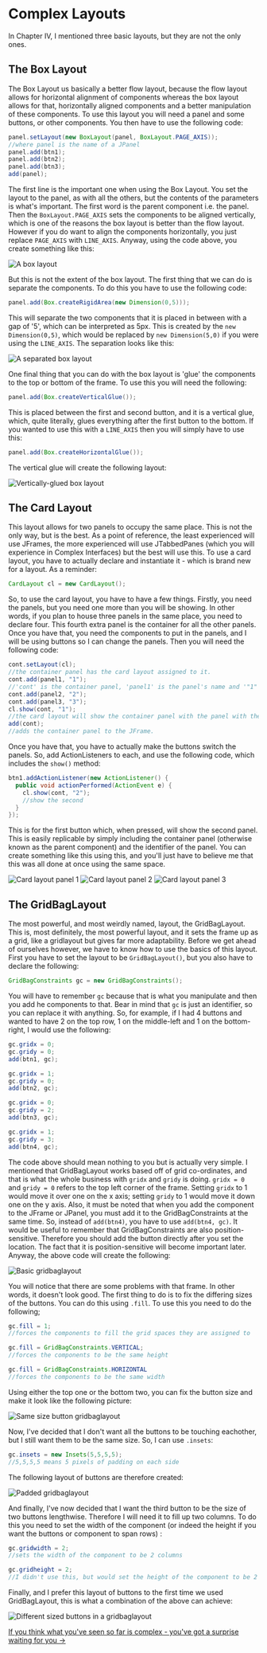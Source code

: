 Complex Layouts
===

In Chapter IV, I mentioned three basic layouts, but they are not the only ones.

## The Box Layout
The Box Layout us basically a better flow layout, because the flow layout allows for horizontal alignment of components whereas the box layout allows for that, horizontally aligned components and a better manipulation of these components. To use this layout you will need a panel and some buttons, or other components. You then have to use the following code:

```java
panel.setLayout(new BoxLayout(panel, BoxLayout.PAGE_AXIS));
//where panel is the name of a JPanel
panel.add(btn1);
panel.add(btn2);
panel.add(btn3);
add(panel);
```

The first line is the important one when using the Box Layout. You set the layout to the panel, as with all the others, but the contents of the parameters is what's important. The first word is the parent component i.e. the panel. Then the `BoxLayout.PAGE_AXIS` sets the components to be aligned vertically, which is one of the reasons the box layout is better than the flow layout. However if you do want to align the components horizontally, you just replace `PAGE_AXIS` with `LINE_AXIS`. Anyway, using the code above, you create something like this:

![A box layout](../../Images/Chapter-IV/Layouts/plain_box_layout.png)

But this is not the extent of the box layout. The first thing that we can do is separate the components. To do this you have to use the following code:

```java
panel.add(Box.createRigidArea(new Dimension(0,5)));
```

This will separate the two components that it is placed in between with a gap of '5', which can be interpreted as 5px. This is created by the `new Dimension(0,5)`, which would be replaced by `new Dimension(5,0)` if you were using the `LINE_AXIS`. The separation looks like this:

![A separated box layout](../../Images/Chapter-IV/Layouts/separated_box_layout.png)

One final thing that you can do with the box layout is 'glue' the components to the top or bottom of the frame. To use this you will need the following:

```java
panel.add(Box.createVerticalGlue());
```

This is placed between the first and second button, and it is a vertical glue, which, quite literally, glues everything after the first button to the bottom. If you wanted to use this with a `LINE_AXIS` then you will simply have to use this:

```java
panel.add(Box.createHorizontalGlue());
```

The vertical glue will create the following layout:

![Vertically-glued box layout](../../Images/Chapter-IV/Layouts/glued_box_layout.png)

## The Card Layout
This layout allows for two panels to occupy the same place. This is not the only way, but is the best. As a point of reference, the least experienced will use JFrames, the more experienced will use JTabbedPanes (which you will experience in Complex Interfaces) but the best will use this. To use a card layout, you have to actually declare and instantiate it - which is brand new for a layout. As a reminder:

```java
CardLayout cl = new CardLayout();
```

So, to use the card layout, you have to have a few things. Firstly, you need the panels, but you need one more than you will be showing. In other words, if you plan to house three panels in the same place, you need to declare four. This fourth extra panel is the container for all the other panels. Once you have that, you need the components to put in the panels, and I will be using buttons so I can change the panels. Then you will need the following code:

```java
cont.setLayout(cl);
//the container panel has the card layout assigned to it.
cont.add(panel1, "1");
//'cont' is the container panel, 'panel1' is the panel's name and '"1"' is the identifier for the card layout.
cont.add(panel2, "2");
cont.add(panel3, "3");
cl.show(cont, "1");
//the card layout will show the container panel with the panel with the identifier '"1"' first.
add(cont);
//adds the container panel to the JFrame.
```

Once you have that, you have to actually make the buttons switch the panels. So, add ActionListeners to each, and use the following code, which includes the `show()` method:

```java
btn1.addActionListener(new ActionListener() {
  public void actionPerformed(ActionEvent e) {
    cl.show(cont, "2");
    //show the second
  }
});
```

This is for the first button which, when pressed, will show the second panel. This is easily replicable by simply including the container panel (otherwise known as the parent component) and the identifier of the panel. You can create something like this using this, and you'll just have to believe me that this was all done at once using the same space.

![Card layout panel 1](../../Images/Chapter-IV/Layouts/first_panel.png)
![Card layout panel 2](../../Images/Chapter-IV/Layouts/second_panel.png)
![Card layout panel 3](../../Images/Chapter-IV/Layouts/third_panel.png)

## The GridBagLayout
The most powerful, and most weirdly named, layout, the GridBagLayout. This is, most definitely, the most powerful layout, and it sets the frame up as a grid, like a gridlayout but gives far more adaptability. Before we get ahead of ourselves however, we have to know how to use the basics of this layout. First you have to set the layout to be `GridBagLayout()`, but you also have to declare the following:

```java
GridBagConstraints gc = new GridBagConstraints();
```

You will have to remember `gc` because that is what you manipulate and then you add he components to that. Bear in mind that `gc` is just an identifier, so you can replace it with anything. So, for example, if I had 4 buttons and wanted to have 2 on the top row, 1 on the middle-left and 1 on the bottom-right, I would use the following:

```java
gc.gridx = 0;
gc.gridy = 0;
add(btn1, gc);

gc.gridx = 1;
gc.gridy = 0;
add(btn2, gc);

gc.gridx = 0;
gc.gridy = 2;
add(btn3, gc);

gc.gridx = 1;
gc.gridy = 3;
add(btn4, gc);
```

The code above should mean nothing to you but is actually very simple. I mentioned that GridBagLayout works based off of grid co-ordinates, and that is what the whole business with `gridx` and `gridy` is doing. `gridx = 0` and `gridy = 0` refers to the top left corner of the frame. Setting `gridx` to 1 would move it over one on the x axis; setting `gridy` to 1 would move it down one on the y axis. Also, it must be noted that when you add the component to the JFrame or JPanel, you must add it to the GridBagConstraints at the same time. So, instead of `add(btn4)`, you have to use `add(btn4, gc)`. It would be useful to remember that GridBagConstraints are also position-sensitive. Therefore you should add the button directly after you set the location. The fact that it is position-sensitive will become important later. Anyway, the above code will create the following:

![Basic gridbaglayout](../../Images/Chapter-IV/Layouts/gridbag1.png)

You will notice that there are some problems with that frame. In other words, it doesn't look good. The first thing to do is to fix the differing sizes of the buttons. You can do this using `.fill`. To use this you need to do the following;

```java
gc.fill = 1;
//forces the components to fill the grid spaces they are assigned to

gc.fill = GridBagConstraints.VERTICAL;
//forces the components to be the same height

gc.fill = GridBagConstraints.HORIZONTAL
//forces the components to be the same width
```

Using either the top one or the bottom two, you can fix the button size and make it look like the following picture:

![Same size button gridbaglayout](../../Images/Chapter-IV/Layouts/gridbag2.png)

Now, I've decided that I don't want all the buttons to be touching eachother, but I still want them to be the same size. So, I can use `.insets`:

```java
gc.insets = new Insets(5,5,5,5);
//5,5,5,5 means 5 pixels of padding on each side
```

The following layout of buttons are therefore created:

![Padded gridbaglayout](../../Images/Chapter-IV/Layouts/gridbag3.png)

And finally, I've now decided that I want the third button to be the size of two buttons lengthwise. Therefore I will need it to fill up two columns. To do this you need to set the width of the component (or indeed the height if you want the buttons or component to span rows) :

```java
gc.gridwidth = 2;
//sets the width of the component to be 2 columns

gc.gridheight = 2;
//I didn't use this, but would set the height of the component to be 2 rows.
```

Finally, and I prefer this layout of buttons to the first time we used GridBagLayout, this is what a combination of the above can achieve:

![Different sized buttons in a gridbaglayout](../../Images/Chapter-IV/Layouts/gridbag4.png)

[If you think what you've seen so far is complex - you've got a surprise waiting for you &rarr;](./Part-IV:-Complex-Interfaces.html)
